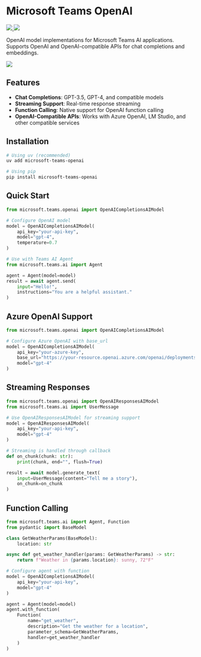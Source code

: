 # Microsoft Teams OpenAI

<p>
    <a href="https://pypi.org/project/microsoft-teams-openai/" target="_blank">
        <img src="https://img.shields.io/pypi/v/microsoft-teams-openai" />
    </a>
    <a href="https://pypi.org/project/microsoft-teams-openai" target="_blank">
        <img src="https://img.shields.io/pypi/dw/microsoft-teams-openai" />
    </a>
</p>

OpenAI model implementations for Microsoft Teams AI applications.
Supports OpenAI and OpenAI-compatible APIs for chat completions and embeddings.

<a href="https://microsoft.github.io/teams-ai" target="_blank">
    <img src="https://img.shields.io/badge/📖 Getting Started-blue?style=for-the-badge" />
</a>

## Features

- **Chat Completions**: GPT-3.5, GPT-4, and compatible models
- **Streaming Support**: Real-time response streaming
- **Function Calling**: Native support for OpenAI function calling
- **OpenAI-Compatible APIs**: Works with Azure OpenAI, LM Studio, and other compatible services

## Installation

```bash
# Using uv (recommended)
uv add microsoft-teams-openai

# Using pip
pip install microsoft-teams-openai
```

## Quick Start

```python
from microsoft.teams.openai import OpenAICompletionsAIModel

# Configure OpenAI model
model = OpenAICompletionsAIModel(
    api_key="your-api-key",
    model="gpt-4",
    temperature=0.7
)

# Use with Teams AI Agent
from microsoft.teams.ai import Agent

agent = Agent(model=model)
result = await agent.send(
    input="Hello!",
    instructions="You are a helpful assistant."
)
```

## Azure OpenAI Support

```python
from microsoft.teams.openai import OpenAICompletionsAIModel

# Configure Azure OpenAI with base_url
model = OpenAICompletionsAIModel(
    api_key="your-azure-key",
    base_url="https://your-resource.openai.azure.com/openai/deployments/your-deployment-name",
    model="gpt-4"
)
```

## Streaming Responses

```python
from microsoft.teams.openai import OpenAIResponsesAIModel
from microsoft.teams.ai import UserMessage

# Use OpenAIResponsesAIModel for streaming support
model = OpenAIResponsesAIModel(
    api_key="your-api-key",
    model="gpt-4"
)

# Streaming is handled through callback
def on_chunk(chunk: str):
    print(chunk, end="", flush=True)

result = await model.generate_text(
    input=UserMessage(content="Tell me a story"),
    on_chunk=on_chunk
)
```

## Function Calling

```python
from microsoft.teams.ai import Agent, Function
from pydantic import BaseModel

class GetWeatherParams(BaseModel):
    location: str

async def get_weather_handler(params: GetWeatherParams) -> str:
    return f"Weather in {params.location}: sunny, 72°F"

# Configure agent with function
model = OpenAICompletionsAIModel(
    api_key="your-api-key",
    model="gpt-4"
)

agent = Agent(model=model)
agent.with_function(
    Function(
        name="get_weather",
        description="Get the weather for a location",
        parameter_schema=GetWeatherParams,
        handler=get_weather_handler
    )
)
```